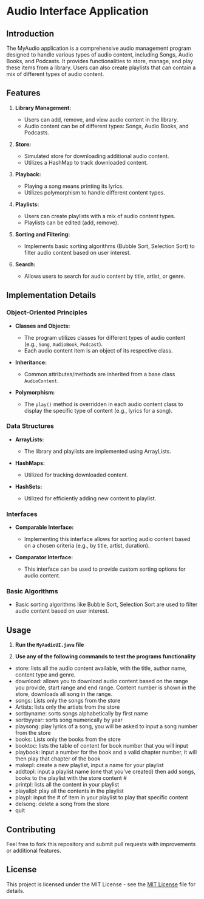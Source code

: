 # Audio Interface Application

## Introduction

The MyAudio application is a comprehensive audio management program designed to handle various types of audio content, including Songs, Audio Books, and Podcasts. It provides functionalities to store, manage, and play these items from a library. Users can also create playlists that can contain a mix of different types of audio content.

## Features

1. **Library Management:**
   - Users can add, remove, and view audio content in the library.
   - Audio content can be of different types: Songs, Audio Books, and Podcasts.

2. **Store:**
   - Simulated store for downloading additional audio content.
   - Utilizes a HashMap to track downloaded content.

3. **Playback:**
   - Playing a song means printing its lyrics.
   - Utilizes polymorphism to handle different content types.

4. **Playlists:**
   - Users can create playlists with a mix of audio content types.
   - Playlists can be edited (add, remove).

5. **Sorting and Filtering:**
   - Implements basic sorting algorithms (Bubble Sort, Selection Sort) to filter audio content based on user interest.

6. **Search:**
   - Allows users to search for audio content by title, artist, or genre.

## Implementation Details

### Object-Oriented Principles

- **Classes and Objects:**
  - The program utilizes classes for different types of audio content (e.g., `Song`, `AudioBook`, `Podcast`).
  - Each audio content item is an object of its respective class.

- **Inheritance:**
  - Common attributes/methods are inherited from a base class `AudioContent`.

- **Polymorphism:**
  - The `play()` method is overridden in each audio content class to display the specific type of content (e.g., lyrics for a song).

### Data Structures

- **ArrayLists:**
  - The library and playlists are implemented using ArrayLists.

- **HashMaps:**
  - Utilized for tracking downloaded content.
 
- **HashSets:**
  - Utilized for efficiently adding new content to playlist. 

### Interfaces

- **Comparable Interface:**
  - Implementing this interface allows for sorting audio content based on a chosen criteria (e.g., by title, artist, duration).

- **Comparator Interface:**
  - This interface can be used to provide custom sorting options for audio content.

### Basic Algorithms

- Basic sorting algorithms like Bubble Sort, Selection Sort are used to filter audio content based on user interest.

## Usage

1. **Run the `MyAudioUI.java` file**

2. **Use any of the following commands to test the programs functionality**
  - store: lists all the audio content available, with the title, author name, content type and genre.
  - download: allows you to download audio content based on the range you provide, start range and end range. Content number is shown in the store, downloads all song in the range.
  - songs: Lists only the songs from the store
  - Artists: lists only the artists from the store
  - sortbyname: sorts songs alphabetically by first name
  - sortbyyear: sorts song numerically by year
  - playsong: play lyrics of a song, you will be asked to input a song number from the store
  - books: Lists only the books from the store
  - booktoc: lists the table of content for book number that you will input
  - playbook: input a number for the book and a valid chapter number, it will then play that chapter of the book
  - makepl: create a new playlist, input a name for your playlist
  - addtopl: input a playlist name (one that you've created) then add songs, books to the playlist with the store content #
  - printpl: lists all the content in your playlist
  - playallpl: play all the contents in the playlist
  - playpl: input the # of item in your playlist to play that specific content
  - delsong: delete a song from the store
  - quit


## Contributing

Feel free to fork this repository and submit pull requests with improvements or additional features.

## License

This project is licensed under the MIT License - see the [MIT License](LICENSE.txt) file for details.
